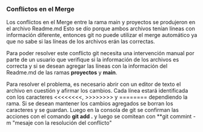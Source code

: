 ### Conflictos en el Merge ###

Los conflictos en el Merge entre la rama main y proyectos se produjeron en el archivo Readme.md
Esto se dío porque ambos archivos tenían líneas con información diferente, entonces git no puede utilizar
el merge automático ya que no sabe si las líneas de los archivos erán las correctas. 

Para poder resolver este conflicto git necesita una intervención manual por parte de un usuario que verifique
si la información de los archivos es correcta y si se desean agregar las líneas con la información del Readme.md 
de las ramas **proyectos** y **main**.

Para resolver el problema, es necesario abrir con un editor de texto el archivo en cuestión y afirmar los cambios.
Cada línea estará identificada con los caracteres <<<<<<<<, >>>>>>>> y ======== dependiendo la rama. Si se desean 
mantener los cambios agregados se borran los caracteres y se guardan. Luego en la consola de git se confirman las 
acciones con el comando **git add .** y luego se comitean con **git commint -m "mesaje con la resolución del conflicto" 
